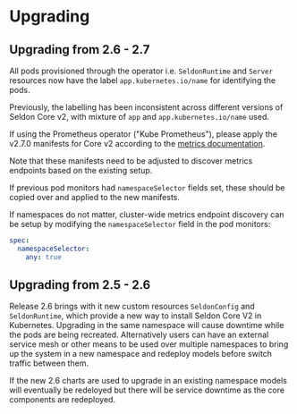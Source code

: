 # Upgrading

## Upgrading from 2.6 - 2.7

All pods provisioned through the operator i.e. `SeldonRuntime` and `Server` resources now have the
label `app.kubernetes.io/name` for identifying the pods.

Previously, the labelling has been inconsistent across different versions of Seldon Core v2, with
mixture of `app` and `app.kubernetes.io/name` used.

If using the Prometheus operator ("Kube Prometheus"), please apply the v2.7.0 manifests for Core v2
according to the [metrics documentation](../kubernetes/metrics.md).

Note that these manifests need to be adjusted to discover metrics endpoints based on the existing setup.

If previous pod monitors had `namespaceSelector` fields set, these should be copied over and applied
to the new manifests.

If namespaces do not matter, cluster-wide metrics endpoint discovery can be setup by modifying the
`namespaceSelector` field in the pod monitors:

```yaml
spec:
  namespaceSelector:
    any: true
```

## Upgrading from 2.5 - 2.6

Release 2.6 brings with it new custom resources `SeldonConfig` and `SeldonRuntime`, which provide
a new way to install Seldon Core V2 in Kubernetes. Upgrading in the same namespace will cause downtime
while the pods are being recreated. Alternatively  users can have an external service mesh or other
means to be used over multiple namespaces to bring up the system in a new namespace and redeploy models
before switch traffic between them.

If the new 2.6 charts are used to upgrade in an existing namespace models will eventually be redeloyed
but there will be service downtime as the core components are redeployed.
